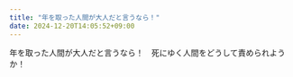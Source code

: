 ```yaml
---
title: "年を取った人間が大人だと言うなら！"
date: 2024-12-20T14:05:52+09:00
---
```

年を取った人間が大人だと言うなら！　死にゆく人間をどうして責められようか！
